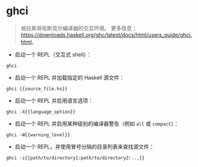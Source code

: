 # ghci

> 格拉斯哥哈斯克尔编译器的交互环境。
> 更多信息：<https://downloads.haskell.org/ghc/latest/docs/html/users_guide/ghci.html>。

- 启动一个 REPL（交互式 shell）：

`ghci`

- 启动一个 REPL 并加载指定的 Haskell 源文件：

`ghci {{source_file.hs}}`

- 启动一个 REPL 并启用语言选项：

`ghci -X{{language_option}}`

- 启动一个 REPL 并启用某种级别的编译器警告（例如 `all` 或 `compact`）：

`ghci -W{{warning_level}}`

- 启动一个 REPL，并使用冒号分隔的目录列表来查找源文件：

`ghci -i{{path/to/directory1:path/to/directory2:...}}`